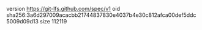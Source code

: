 version https://git-lfs.github.com/spec/v1
oid sha256:3a6d297009acacbb21744837830e4037b4e30c812afca00def5ddc5009d09d13
size 112119

